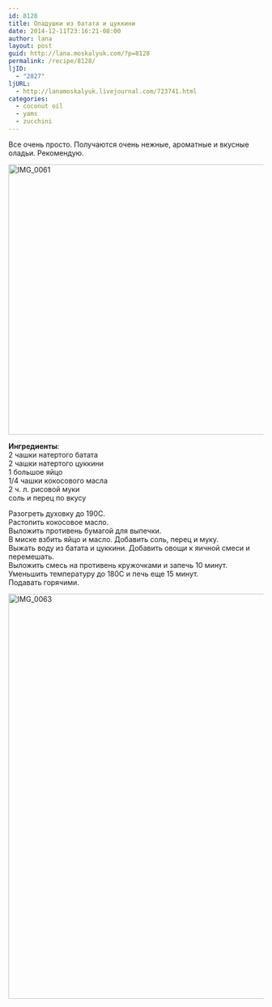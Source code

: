 ```yaml
---
id: 8128
title: Оладушки из батата и цуккини
date: 2014-12-11T23:16:21-08:00
author: lana
layout: post
guid: http://lana.moskalyuk.com/?p=8128
permalink: /recipe/8128/
ljID:
  - "2827"
ljURL:
  - http://lanamoskalyuk.livejournal.com/723741.html
categories:
  - coconut oil
  - yams
  - zucchini
---
```

Все очень просто. Получаются очень нежные, ароматные и вкусные оладьи. Рекомендую.

<img loading="lazy" src="https://farm8.staticflickr.com/7539/16002109332_e63debefa4_c.jpg" alt="IMG_0061" width="800" height="534" /> 

**Ингредиенты**:  
2 чашки натертого батата  
2 чашки натертого цуккини  
1 большое яйцо  
1/4 чашки кокосового масла  
2 ч. л. рисовой муки  
соль и перец по вкусу

Разогреть духовку до 190С.  
Растопить кокосовое масло.  
Выложить противень бумагой для выпечки.  
В миске взбить яйцо и масло. Добавить соль, перец и муку.  
Выжать воду из батата и цуккини. Добавить овощи к яичной смеси и перемешать.  
Выложить смесь на противень кружочками и запечь 10 минут.  
Уменьшить температуру до 180С и печь еще 15 минут.  
Подавать горячими.

<img loading="lazy" src="https://farm8.staticflickr.com/7561/15815410858_e325bb1944_c.jpg" alt="IMG_0063" width="678" height="800" />